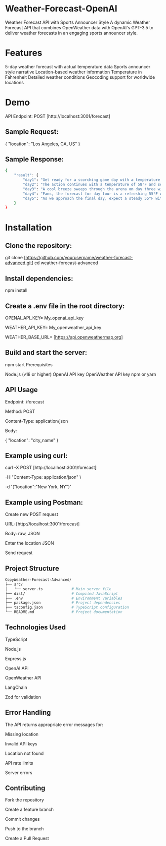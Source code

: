 # Weather-Forecast-OpenAI

Weather Forecast API with Sports Announcer Style
A dynamic Weather Forecast API that combines OpenWeather data with OpenAI's GPT-3.5 to deliver weather forecasts in an engaging sports announcer style.

# Features

5-day weather forecast with actual temperature data
Sports announcer style narrative
Location-based weather information
Temperature in Fahrenheit
Detailed weather conditions
Geocoding support for worldwide locations

# Demo

API Endpoint: POST [http://localhost:3001/forecast]

## Sample Request:

{
    "location": "Los Angeles, CA, US"
}

## Sample Response:

```bash
{
    "result": {
        "day1": "Get ready for a scorching game day with a temperature of 59°F and clear skies in Los Angeles!",
        "day2": "The action continues with a temperature of 58°F and some broken clouds rolling in for day two!",
        "day3": "A cool breeze sweeps through the arena on day three with a temperature of 54°F and clear skies overhead!",
        "day4": "Fans, the forecast for day four is a refreshing 55°F with clear skies, perfect for a thrilling matchup!",
        "day5": "As we approach the final day, expect a steady 55°F with clear skies to cheer on your favorite teams in Los Angeles!"
    }
}

```

# Installation

## Clone the repository:

git clone [https://github.com/yourusername/weather-forecast-advanced.git]
cd weather-forecast-advanced

## Install dependencies:

npm install

## Create a .env file in the root directory:

OPENAI_API_KEY= My_openai_api_key

WEATHER_API_KEY= My_openweather_api_key

WEATHER_BASE_URL= [https://api.openweathermap.org]

## Build and start the server:

npm start
Prerequisites

Node.js (v18 or higher)
OpenAI API key
OpenWeather API key
npm or yarn

## API Usage

Endpoint: /forecast

Method: POST

Content-Type: application/json

Body:

{
    "location": "city_name"
}

## Example using curl:

curl -X POST [http://localhost:3001/forecast]

-H "Content-Type: application/json" \

-d '{"location":"New York, NY"}'

## Example using Postman:

Create new POST request

URL: [http://localhost:3001/forecast]

Body: raw, JSON

Enter the location JSON

Send request

## Project Structure

```bash
CopyWeather-Forecast-Advanced/
├── src/
│   └── server.ts             # Main server file
├── dist/                     # Compiled JavaScript
├── .env                      # Environment variables
├── package.json              # Project dependencies
├── tsconfig.json             # TypeScript configuration
└── README.md                 # Project documentation
```

## Technologies Used

TypeScript

Node.js

Express.js

OpenAI API

OpenWeather API

LangChain

Zod for validation

## Error Handling

The API returns appropriate error messages for:

Missing location

Invalid API keys

Location not found

API rate limits

Server errors

## Contributing

Fork the repository

Create a feature branch

Commit changes

Push to the branch

Create a Pull Request